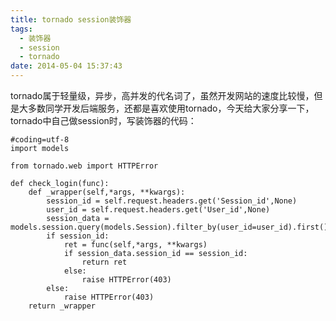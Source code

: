 ```yaml
---
title: tornado session装饰器
tags:
  - 装饰器
  - session
  - tornado
date: 2014-05-04 15:37:43
---
```


tornado属于轻量级，异步，高并发的代名词了，虽然开发网站的速度比较慢，但是大多数同学开发后端服务，还都是喜欢使用tornado，今天给大家分享一下，tornado中自己做session时，写装饰器的代码：

```
#coding=utf-8
import models

from tornado.web import HTTPError

def check_login(func):
    def _wrapper(self,*args, **kwargs):
        session_id = self.request.headers.get('Session_id',None)
        user_id = self.request.headers.get('User_id',None)
        session_data = models.session.query(models.Session).filter_by(user_id=user_id).first()
        if session_id:
            ret = func(self,*args, **kwargs)
            if session_data.session_id == session_id:
                return ret
            else:
                raise HTTPError(403)
        else:
            raise HTTPError(403)
    return _wrapper
```

